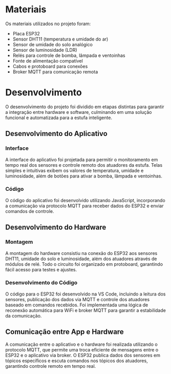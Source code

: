 # Materiais

Os materiais utilizados no projeto foram:

- Placa ESP32
- Sensor DHT11 (temperatura e umidade do ar)
- Sensor de umidade do solo analógico
- Sensor de luminosidade (LDR)
- Relés para controle de bomba, lâmpada e ventoinhas
- Fonte de alimentação compatível
- Cabos e protoboard para conexões
- Broker MQTT para comunicação remota

# Desenvolvimento

O desenvolvimento do projeto foi dividido em etapas distintas para garantir a integração entre hardware e software, culminando em uma solução funcional e automatizada para a estufa inteligente.

## Desenvolvimento do Aplicativo

### Interface

A interface do aplicativo foi projetada para permitir o monitoramento em tempo real dos sensores e controle remoto dos atuadores da estufa. Telas simples e intuitivas exibem os valores de temperatura, umidade e luminosidade, além de botões para ativar a bomba, lâmpada e ventoinhas.

### Código

O código do aplicativo foi desenvolvido utilizando JavaScript, incorporando a comunicação via protocolo MQTT para receber dados do ESP32 e enviar comandos de controle.

## Desenvolvimento do Hardware

### Montagem

A montagem do hardware consistiu na conexão do ESP32 aos sensores DHT11, umidade do solo e luminosidade, além dos atuadores através de módulos de relé. Todo o circuito foi organizado em protoboard, garantindo fácil acesso para testes e ajustes.

### Desenvolvimento do Código

O código para o ESP32 foi desenvolvido na VS Code, incluindo a leitura dos sensores, publicação dos dados via MQTT e controle dos atuadores baseado em comandos recebidos. Foi implementada uma lógica de reconexão automática para WiFi e broker MQTT para garantir a estabilidade da comunicação.

## Comunicação entre App e Hardware

A comunicação entre o aplicativo e o hardware foi realizada utilizando o protocolo MQTT, que permite uma troca eficiente de mensagens entre o ESP32 e o aplicativo via broker. O ESP32 publica dados dos sensores em tópicos específicos e escuta comandos nos tópicos dos atuadores, garantindo controle remoto em tempo real.
